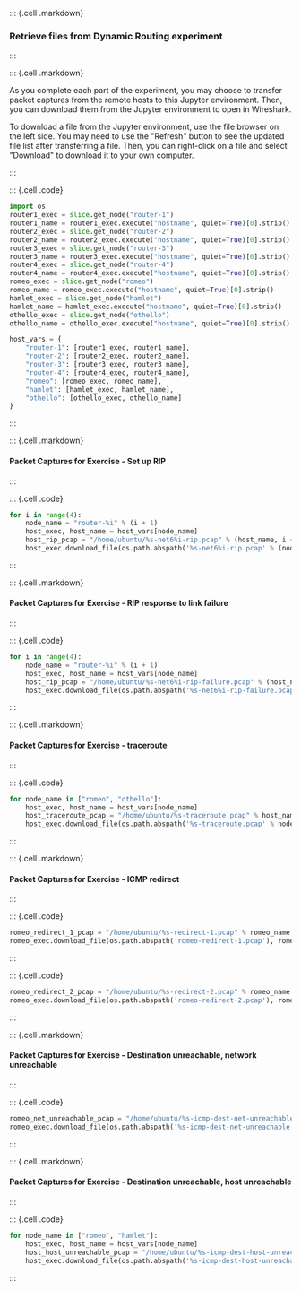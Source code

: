 ::: {.cell .markdown}
### Retrieve files from Dynamic Routing experiment
:::


::: {.cell .markdown}

As you complete each part of the experiment, you may choose to transfer packet captures from the remote hosts to this Jupyter environment. Then, you can download them from the Jupyter environment to open in Wireshark.

To download a file from the Jupyter environment, use the file browser on the left side. You may need to use the "Refresh" button to see the updated file list after transferring a file. Then, you can right-click on a file and select "Download" to download it to your own computer.

:::


::: {.cell .code}
```python
import os
router1_exec = slice.get_node("router-1")
router1_name = router1_exec.execute("hostname", quiet=True)[0].strip()
router2_exec = slice.get_node("router-2")
router2_name = router2_exec.execute("hostname", quiet=True)[0].strip()
router3_exec = slice.get_node("router-3")
router3_name = router3_exec.execute("hostname", quiet=True)[0].strip()
router4_exec = slice.get_node("router-4")
router4_name = router4_exec.execute("hostname", quiet=True)[0].strip()
romeo_exec = slice.get_node("romeo")
romeo_name = romeo_exec.execute("hostname", quiet=True)[0].strip()
hamlet_exec = slice.get_node("hamlet")
hamlet_name = hamlet_exec.execute("hostname", quiet=True)[0].strip()
othello_exec = slice.get_node("othello")
othello_name = othello_exec.execute("hostname", quiet=True)[0].strip()

host_vars = {
    "router-1": [router1_exec, router1_name],
    "router-2": [router2_exec, router2_name],
    "router-3": [router3_exec, router3_name],
    "router-4": [router4_exec, router4_name],
    "romeo": [romeo_exec, romeo_name],
    "hamlet": [hamlet_exec, hamlet_name],
    "othello": [othello_exec, othello_name]
}
```
:::


::: {.cell .markdown}
#### Packet Captures for Exercise - Set up RIP

:::

::: {.cell .code}
```python
for i in range(4):
    node_name = "router-%i" % (i + 1)
    host_exec, host_name = host_vars[node_name]
    host_rip_pcap = "/home/ubuntu/%s-net6%i-rip.pcap" % (host_name, i + 1)
    host_exec.download_file(os.path.abspath('%s-net6%i-rip.pcap' % (node_name, i + 1)), host_rip_pcap)
```
:::

::: {.cell .markdown}
#### Packet Captures for Exercise - RIP response to link failure

:::

::: {.cell .code}
```python
for i in range(4):
    node_name = "router-%i" % (i + 1)
    host_exec, host_name = host_vars[node_name]
    host_rip_pcap = "/home/ubuntu/%s-net6%i-rip-failure.pcap" % (host_name, i + 1)
    host_exec.download_file(os.path.abspath('%s-net6%i-rip-failure.pcap' % (node_name, i + 1)), host_rip_pcap)
```
:::

::: {.cell .markdown}
#### Packet Captures for Exercise - traceroute

:::

::: {.cell .code}
```python
for node_name in ["romeo", "othello"]:
    host_exec, host_name = host_vars[node_name]
    host_traceroute_pcap = "/home/ubuntu/%s-traceroute.pcap" % host_name
    host_exec.download_file(os.path.abspath('%s-traceroute.pcap' % node_name), host_traceroute_pcap)
```
:::

::: {.cell .markdown}
#### Packet Captures for Exercise - ICMP redirect

:::

::: {.cell .code}
```python
romeo_redirect_1_pcap = "/home/ubuntu/%s-redirect-1.pcap" % romeo_name
romeo_exec.download_file(os.path.abspath('romeo-redirect-1.pcap'), romeo_redirect_1_pcap)
```
:::

::: {.cell .code}
```python
romeo_redirect_2_pcap = "/home/ubuntu/%s-redirect-2.pcap" % romeo_name
romeo_exec.download_file(os.path.abspath('romeo-redirect-2.pcap'), romeo_redirect_2_pcap)
```
:::

::: {.cell .markdown}
#### Packet Captures for Exercise - Destination unreachable, network unreachable

:::

::: {.cell .code}
```python
romeo_net_unreachable_pcap = "/home/ubuntu/%s-icmp-dest-net-unreachable.pcap" % romeo_name
romeo_exec.download_file(os.path.abspath('%s-icmp-dest-net-unreachable.pcap'), romeo_net_unreachable_pcap)
```
:::

::: {.cell .markdown}
#### Packet Captures for Exercise - Destination unreachable, host unreachable

:::

::: {.cell .code}
```python
for node_name in ["romeo", "hamlet"]:
    host_exec, host_name = host_vars[node_name]
    host_host_unreachable_pcap = "/home/ubuntu/%s-icmp-dest-host-unreachable.pcap" % host_name
    host_exec.download_file(os.path.abspath('%s-icmp-dest-host-unreachable.pcap' % node_name), host_host_unreachable_pcap)
```
:::
